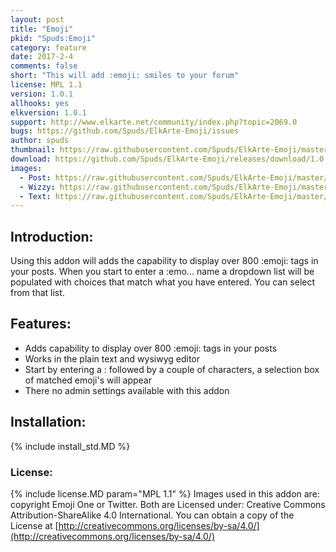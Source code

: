 ```yaml
---
layout: post
title: "Emoji"
pkid: "Spuds:Emoji"
category: feature
date: 2017-2-4
comments: false
short: "This will add :emoji: smiles to your forum"
license: MPL 1.1
version: 1.0.1
allhooks: yes
elkversion: 1.0.1
support: http://www.elkarte.net/community/index.php?topic=2069.0
bugs: https://github.com/Spuds/ElkArte-Emoji/issues
author: spuds
thumbnail: https://raw.githubusercontent.com/Spuds/ElkArte-Emoji/master/sample_images/post.jpg
download: https://github.com/Spuds/ElkArte-Emoji/releases/download/1.0.1/elk_emoji.zip
images:
  - Post: https://raw.githubusercontent.com/Spuds/ElkArte-Emoji/master/sample_images/post.jpg
  - Wizzy: https://raw.githubusercontent.com/Spuds/ElkArte-Emoji/master/sample_images/wizzy.jpg
  - Text: https://raw.githubusercontent.com/Spuds/ElkArte-Emoji/master/sample_images/text.jpg
---
```


## Introduction:
Using this addon will adds the capability to display over 800 :emoji: tags in your posts.  When you start to enter a :emo... name a dropdown list will be populated with choices that match what you have entered.  You can select from that list. 

## Features:

-  Adds capability to display over 800 :emoji: tags in your posts
-  Works in the plain text and wysiwyg editor
-  Start by entering a : followed by a couple of characters, a selection box of matched emoji's will appear
-  There no admin settings available with this addon

## Installation:
{% include install_std.MD %}

### License:
{% include license.MD param="MPL 1.1" %}
Images used in this addon are:
copyright Emoji One or Twitter.  Both are Licensed under: Creative Commons Attribution-ShareAlike 4.0 International. You can obtain a copy of the License at [http://creativecommons.org/licenses/by-sa/4.0/](http://creativecommons.org/licenses/by-sa/4.0/)
